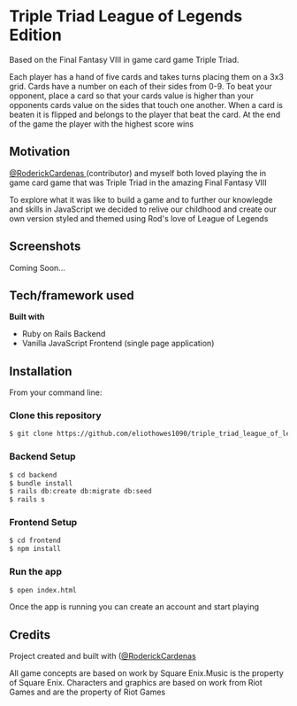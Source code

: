 # Triple Triad League of Legends Edition
Based on the Final Fantasy VIII in game card game Triple Triad.

Each player has a hand of five cards and takes turns placing them on a 3x3 grid. Cards have a number on each of their sides from 0-9. To beat your opponent, place a card so that your cards value is higher than your opponents cards value on the sides that touch one another. When a card is beaten it is flipped and belongs to the player that beat the card. At the end of the game the player with the highest score wins

## Motivation
[@RoderickCardenas ](https://github.com/roderickcardenas) (contributor) and myself both loved playing the in game card game that was Triple Triad in the amazing Final Fantasy VIII

To explore what it was like to build a game and to further our knowlegde and skills in JavaScript we decided to relive our childhood and create our own version styled and themed using Rod's love of League of Legends

## Screenshots
Coming Soon...

## Tech/framework used
<b>Built with</b>
- Ruby on Rails Backend
- Vanilla JavaScript Frontend (single page application)

## Installation
From your command line:
### Clone this repository
```bash
$ git clone https://github.com/eliothowes1090/triple_triad_league_of_legends_edition.git
```

### Backend Setup
```bash
$ cd backend
$ bundle install
$ rails db:create db:migrate db:seed
$ rails s
```

### Frontend Setup
```bash
$ cd frontend
$ npm install
```

### Run the app
```bash
$ open index.html
```

Once the app is running you can create an account and start playing

## Credits
Project created and built with ([@RoderickCardenas ](https://github.com/roderickcardenas)

All game concepts are based on work by Square Enix.Music is the property of Square Enix. Characters and graphics are based on work from Riot Games and are the property of Riot Games
